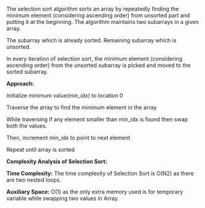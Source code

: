 The selection sort algorithm sorts an array by repeatedly finding the minimum element (considering ascending order) from unsorted part and putting it at the beginning. The algorithm maintains two subarrays in a given array.

The subarray which is already sorted. 
Remaining subarray which is unsorted.

In every iteration of selection sort, the minimum element (considering ascending order) from the unsorted subarray is picked and moved to the sorted subarray. 

**Approach:**

Initialize minimum value(min_idx) to location 0

Traverse the array to find the minimum element in the array

While traversing if any element smaller than min_idx is found then swap both the values.

Then, increment min_idx to point to next element

Repeat until array is sorted

**Complexity Analysis of Selection Sort:**

**Time Complexity:** The time complexity of Selection Sort is O(N2) as there are two nested loops.

**Auxiliary Space:** O(1) as the only extra memory used is for temporary variable while swapping two values in Array.
